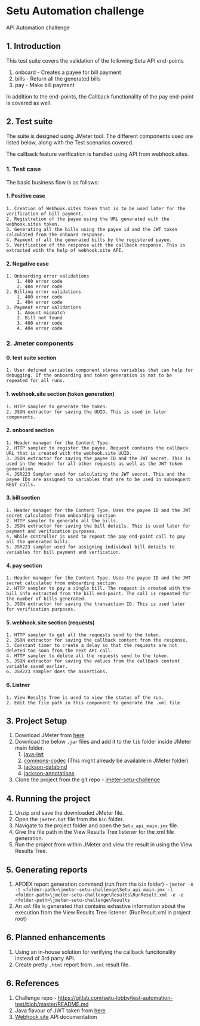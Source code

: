# Setu Automation challenge
API Automation challenge

## 1. Introduction
This test suite covers the validation of the following Setu API end-points
1. onboard - Creates a payee for bill payment
2. bills - Return all the generated bills
3. pay - Make bill payment

In addition to the end-points, the Callback functionality of the pay end-point is covered as well.

## 2. Test suite
The suite is designed using JMeter tool. The different components used are listed below, along with the Test scenarios covered.

The callback feature verification is handled using API from webhook.sites.

### 1. Test case
The basic business flow is as follows:

#### 1. Positive case
    1. Creation of Webhook.sites token that is to be used later for the verification of bill payment.
    2. Registration of the payee using the URL genarated with the webhook.sites token.
    3. Generating all the bills using the payee id and the JWT token calculated from the onboard response.
    4. Payment of all the generated bills by the registered payee.
    5. Verification of the response with the callback response. This is extracted with the help of webhook.site API.
#### 2. Negative case
    1. Onboarding error validations
        1. 400 error code
        2. 404 error code
    2. Billing error validations
        1. 400 error code
        2. 404 error code
    3. Payment error validations
        1. Amount mismatch
        2. Bill not found
        3. 400 error code
        4. 404 error code

### 2. Jmeter components

#### 0. test suite section
    1. User defined variables component stores variables that can help for debugging. If the onboarding and token generation is not to be repeated for all runs. 

#### 1. webhook.site section (token generation)
    1. HTTP sampler to generate the token.
    2. JSON extractor for saving the UUID. This is used in later components.

#### 2. onboard section
    1. Header manager for the Content Type.
    2. HTTP sampler to register the payee. Request contains the callback URL that is created with the webhook.site UUID.
    3. JSON extractor for saving the payee ID and the JWT secret. This is used in the Header for all other requests as well as the JWT token generation.
    4. JSR223 Sampler used for calculating the JWT secret. This and the payee IDs are assigned to variables that are to be used in subsequent REST calls.
#### 3. bill section
    1. Header manager for the Content Type. Uses the payee ID and the JWT secret calculated from onboarding section
    2. HTTP sampler to generate all the bills.
    3. JSON extractor for saving the bill details. This is used later for payment and verification purposes.
    4. While controller is used to repeat the pay end-point call to pay all the generated bills.
    5. JSR223 sampler used for assigning individual bill details to variables for bill payment and verfication.
#### 4. pay section
    1. Header manager for the Content Type. Uses the payee ID and the JWT secret calculated from onboarding section
    2. HTTP sampler to pay a single bill. The request is created with the bill info extracted from the bill end-point. The call is repeated for the number of bills generated.
    3. JSON extractor for saving the transaction ID. This is used later for verification purposes.
#### 5. webhook.site section (requests)
    1. HTTP sampler to get all the requests send to the token.
    2. JSON extractor for saving the callback content from the response.
    3. Constant timer to create a delay so that the requests are not deleted too soon from the next API call.
    4. HTTP sampler to delete all the requests send to the token.
    5. JSON extractor for saving the values from the callback content variable saved earlier.
    6. JSR223 sampler does the assertions. 
#### 6. Listner
    1. View Results Tree is used to view the status of the run. 
    2. Edit the file path in this component to generate the .xml file

## 3. Project Setup
1. Download JMeter from [here](https://jmeter.apache.org/download_jmeter.cgi)
2. Download the below `.jar` files and add it to the `lib` folder inside JMeter main folder.
    1. [java-jwt](https://mvnrepository.com/artifact/com.auth0/java-jwt/3.8.3)
    2. [commons-codec](https://mvnrepository.com/artifact/commons-codec/commons-codec/1.13) (This might already be available in JMeter folder)
    2. [jackson-databind](https://mvnrepository.com/artifact/com.fasterxml.jackson.core/jackson-databind/2.10.1)
    3. [jackson-annotations](https://mvnrepository.com/artifact/com.fasterxml.jackson.core/jackson-annotations/2.10.1)
3. Clone the project from the git repo - [jmeter-setu-challenge](https://github.com/Dragontailonfire/jmeter-setu-challenge.git)

## 4. Running the project
1. Unzip and save the downloaded JMeter file.
2. Open the `jmeter.bat` file from the `bin` folder.
3. Navigate to the project folder and open the `Setu_api_main.jmx` file.
4. Give the file path in the View Results Tree listener for the xml file generation.
5. Run the project from within JMeter and view the result in using the View Results Tree.

## 5. Generating reports
1. APDEX report generation command (run from the `bin` folder) - `jmeter -n -t <folder-path>\jmeter-setu-challenge\Setu_api_main.jmx -l <folder-path>\jmeter-setu-challenge\Results\RunResult.xml -e -o <folder-path>\jmeter-setu-challenge\Results`
2. An `xml` file is generated that contains exhastive information about the execution from the View Results Tree listener. (RunResult.xml in project root)

## 6. Planned enhancements
1. Using an in-house solution for verifying the callback funcitonality instead of 3rd party API.
2. Create pretty `.html` report from `.xml` result file.

## 6. References
1. Challenge repo - https://gitlab.com/setu-lobby/test-automation-test/blob/master/README.md
2. Java flavour of JWT taken from [here](https://github.com/auth0/java-jwt)
3. [Webhook.site](https://docs.webhook.site/api.html) API documentation
